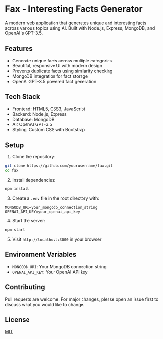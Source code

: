 # Fax - Interesting Facts Generator

A modern web application that generates unique and interesting facts across various topics using AI. Built with Node.js, Express, MongoDB, and OpenAI's GPT-3.5.

## Features

- Generate unique facts across multiple categories
- Beautiful, responsive UI with modern design
- Prevents duplicate facts using similarity checking
- MongoDB integration for fact storage
- OpenAI GPT-3.5 powered fact generation

## Tech Stack

- Frontend: HTML5, CSS3, JavaScript
- Backend: Node.js, Express
- Database: MongoDB
- AI: OpenAI GPT-3.5
- Styling: Custom CSS with Bootstrap

## Setup

1. Clone the repository:
```bash
git clone https://github.com/yourusername/fax.git
cd fax
```

2. Install dependencies:
```bash
npm install
```

3. Create a `.env` file in the root directory with:
```
MONGODB_URI=your_mongodb_connection_string
OPENAI_API_KEY=your_openai_api_key
```

4. Start the server:
```bash
npm start
```

5. Visit `http://localhost:3000` in your browser

## Environment Variables

- `MONGODB_URI`: Your MongoDB connection string
- `OPENAI_API_KEY`: Your OpenAI API key

## Contributing

Pull requests are welcome. For major changes, please open an issue first to discuss what you would like to change.

## License

[MIT](https://choosealicense.com/licenses/mit/) 
